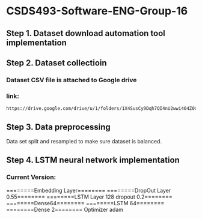 # CSDS493-Software-ENG-Group-16

## Step 1. Dataset download automation tool implementation

## Step 2. Dataset collectioin 
### Dataset CSV file is attached to Google drive
### link:
    https://drive.google.com/drive/u/1/folders/1X4SusCy9Dqh7QI4nU2wwi404Z0GxE4TE
## Step 3. Data preprocessing
Data set split and resampled to make sure dataset is balanced.

## Step 4. LSTM neural network implementation
### Current Version:
========Embedding Layer========
========DropOut Layer 0.55========
========LSTM Layer 128 dropout 0.2========
========Dense64========
========LSTM 64========
========Dense 2========
Optimizer adam
